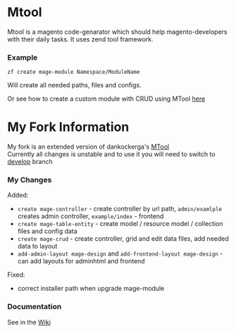 Mtool
=======

Mtool is a magento code-genarator which should help magento-developers with their daily tasks. It uses zend tool framework.

### Example
  
`zf create mage-module Namespace/ModuleName`
  
Will create all needed paths, files and configs.  
  
Or see how to create a custom module with CRUD using MTool [here](https://github.com/hws47a/MTool/wiki/Example)

My Fork Information
=======

My fork is an extended version of dankockerga's [MTool](https://github.com/dankocherga/MTool)  
Currently all changes is unstable and to use it you will need to switch to [develop](https://github.com/hws47a/MTool/tree/develop) branch  
  
### My Changes


Added:  
* `create mage-controller` - create controller by url path, `admin/examlple` creates admin controller, `example/index` - frontend
* `create mage-table-entity` - create model / resource model / collection files and config data
* `create mage-crud` - create controller, grid and edit data files, add needed data to layout
* `add-admin-layout mage-design` and `add-frontend-layout mage-design` - can add layouts for adminhtml and frontend

Fixed:  
* correct installer path when upgrade mage-module
  
### Documentation

See in the [Wiki](https://github.com/hws47a/MTool/wiki)
